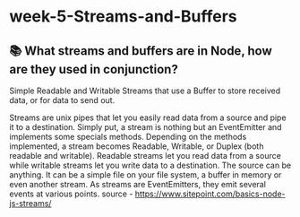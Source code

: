 # week-5-Streams-and-Buffers


## :books: What streams and buffers are in Node, how are they used in conjunction?

Simple Readable and Writable Streams that use a Buffer to store received data, or for data to send out.

Streams are unix pipes that let you easily read data from a source and pipe it to a destination. Simply put, a stream is nothing but an EventEmitter and implements some specials methods. Depending on the methods implemented, a stream becomes Readable, Writable, or Duplex (both readable and writable). 
Readable streams let you read data from a source while writable streams let you write data to a destination.
The source can be anything. It can be a simple file on your file system, a buffer in memory or even another stream. As streams are EventEmitters, they emit several events at various points.
source - https://www.sitepoint.com/basics-node-js-streams/


